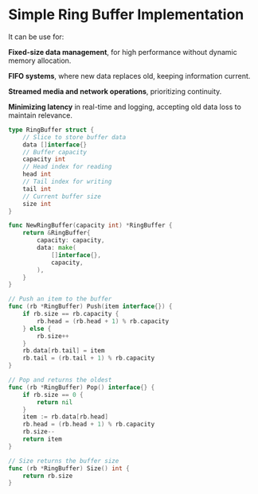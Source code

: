 # Simple Ring Buffer Implementation

It can be use for:

**Fixed-size data management**, for high performance without dynamic memory allocation.

**FIFO systems**, where new data replaces old, keeping information current.

**Streamed media and network operations**, prioritizing continuity.

**Minimizing latency** in real-time and logging, accepting old data loss to maintain relevance.

```go
type RingBuffer struct {
	// Slice to store buffer data
	data []interface{}
	// Buffer capacity
	capacity int
	// Head index for reading
	head int
	// Tail index for writing
	tail int
	// Current buffer size
	size int
}

func NewRingBuffer(capacity int) *RingBuffer {
	return &RingBuffer{
		capacity: capacity,
		data: make(
			[]interface{},
			capacity,
		),
	}
}

// Push an item to the buffer
func (rb *RingBuffer) Push(item interface{}) {
	if rb.size == rb.capacity {
		rb.head = (rb.head + 1) % rb.capacity
	} else {
		rb.size++
	}
	rb.data[rb.tail] = item
	rb.tail = (rb.tail + 1) % rb.capacity
}

// Pop and returns the oldest
func (rb *RingBuffer) Pop() interface{} {
	if rb.size == 0 {
		return nil
	}
	item := rb.data[rb.head]
	rb.head = (rb.head + 1) % rb.capacity
	rb.size--
	return item
}

// Size returns the buffer size
func (rb *RingBuffer) Size() int {
	return rb.size
}
```